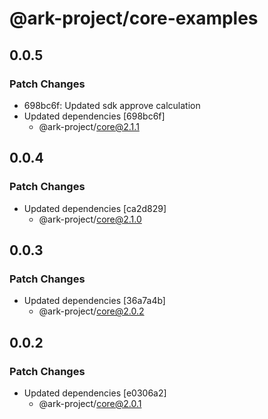 # @ark-project/core-examples

## 0.0.5

### Patch Changes

- 698bc6f: Updated sdk approve calculation
- Updated dependencies [698bc6f]
  - @ark-project/core@2.1.1

## 0.0.4

### Patch Changes

- Updated dependencies [ca2d829]
  - @ark-project/core@2.1.0

## 0.0.3

### Patch Changes

- Updated dependencies [36a7a4b]
  - @ark-project/core@2.0.2

## 0.0.2

### Patch Changes

- Updated dependencies [e0306a2]
  - @ark-project/core@2.0.1
